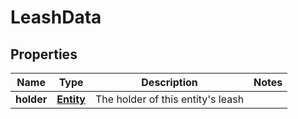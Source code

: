 
# LeashData

## Properties
Name | Type | Description | Notes
------------ | ------------- | ------------- | -------------
**holder** | [**Entity**](Entity.md) | The holder of this entity&#39;s leash | 



